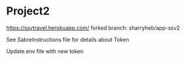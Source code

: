 # Project2
https://ssvtravel.herokuapp.com/
forked branch: sharryheb/app-ssv2

See SabreInstructions file for details about Token

Update.env file with new token
